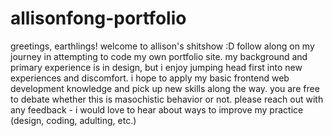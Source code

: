 # allisonfong-portfolio
greetings, earthlings! welcome to allison's shitshow :D follow along on my journey in attempting to code my own portfolio site. my background and primary experience is in design, but i enjoy jumping head first into new experiences and discomfort. i hope to apply my basic frontend web development knowledge and pick up new skills along the way. you are free to debate whether this is masochistic behavior or not. please reach out with any feedback - i would love to hear about ways to improve my practice (design, coding, adulting, etc.)
